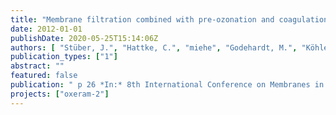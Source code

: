 ```yaml
---
title: "Membrane filtration combined with pre-ozonation and coagulation for water reuse: Case study with ceramic and polymeric membranes."
date: 2012-01-01
publishDate: 2020-05-25T15:14:06Z
authors: [ "Stüber, J.", "Hattke, C.", "miehe", "Godehardt, M.", "Köhler, M.", "Lesjean, B." ]
publication_types: ["1"]
abstract: ""
featured: false
publication: " p 26 *In:* 8th International Conference on Membranes in Drinking and Industrial Water Production (MDIW).. Leeuwarden, Netherlands. 10-12 September 2012"
projects: ["oxeram-2"]
---
```


